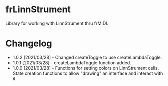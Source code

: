 # frLinnStrument

Library for working with LinnStrument thru frMIDI.

# Changelog

* 1.0.2 [2021/03/28] - Changed createToggle to use createLambdaToggle.
* 1.0.1 [2021/03/28] - createLambdaToggle function added.
* 1.0.0 [2021/03/28] - Functions for setting colors on LinnStrument cells. State creation functions to allow "drawing" an interface and interact with it. 
